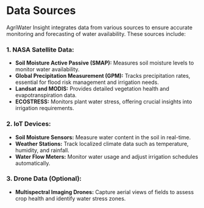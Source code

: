 # Data Sources

AgriWater Insight integrates data from various sources to ensure accurate monitoring and forecasting of water availability. These sources include:

### 1. **NASA Satellite Data:**
- **Soil Moisture Active Passive (SMAP):** Measures soil moisture levels to monitor water availability.
- **Global Precipitation Measurement (GPM):** Tracks precipitation rates, essential for flood risk management and irrigation needs.
- **Landsat and MODIS:** Provides detailed vegetation health and evapotranspiration data.
- **ECOSTRESS:** Monitors plant water stress, offering crucial insights into irrigation requirements.

### 2. **IoT Devices:**
- **Soil Moisture Sensors:** Measure water content in the soil in real-time.
- **Weather Stations:** Track localized climate data such as temperature, humidity, and rainfall.
- **Water Flow Meters:** Monitor water usage and adjust irrigation schedules automatically.

### 3. **Drone Data (Optional):**
- **Multispectral Imaging Drones:** Capture aerial views of fields to assess crop health and identify water stress zones.
